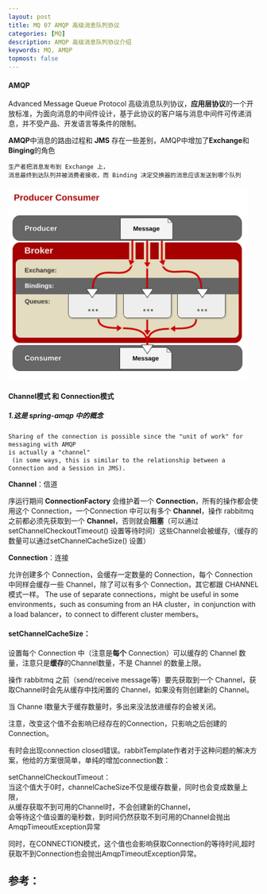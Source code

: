 ```yaml
---
layout: post
title: MQ 07 AMQP 高级消息队列协议
categories: [MQ]
description: AMQP 高级消息队列协议介绍
keywords: MQ, AMQP
topmost: false
---
```




#### AMQP 

Advanced Message Queue Protocol 高级消息队列协议，**应用层协议**的一个开放标准，为面向消息的中间件设计，基于此协议的客户端与消息中间件可传递消息，并不受产品、开发语言等条件的限制。

**AMQP**中消息的路由过程和 **JMS** 存在一些差别，AMQP中增加了**Exchange**和**Binging**的角色

```
生产者把消息发布到 Exchange 上，
消息最终到达队列并被消费者接收，而 Binding 决定交换器的消息应该发送到哪个队列
```

![amqp](/images/posts/mq/amqp.png)

#### Channel模式 和 Connection模式

##### 1.这是 spring-amqp 中的概念

```
Sharing of the connection is possible since the "unit of work" for messaging with AMQP 
is actually a "channel"
 (in some ways, this is similar to the relationship between a Connection and a Session in JMS).
```

**Channel**：信道

序运行期间 **ConnectionFactory** 会维护着一个 **Connection**，所有的操作都会使用这个 Connection，一个Connection 中可以有多个 **Channel**，操作 rabbitmq 之前都必须先获取到一个 **Channel**，否则就会**阻塞**（可以通过 setChannelCheckoutTimeout() 设置等待时间）这些Channel会被缓存,（缓存的数量可以通过setChannelCacheSize() 设置）

**Connection**：连接

允许创建多个 Connection，会缓存一定数量的 Connection，每个 Connection 中同样会缓存一些 Channel，除了可以有多个 Connection，其它都跟 CHANNEL 模式一样。
The use of separate connections，might be useful in some environments，such as consuming from an HA cluster，in conjunction with a load balancer，to connect to different cluster members。

#### setChannelCacheSize：

设置每个 Connection 中（注意是**每个** Connection）可以缓存的 Channel 数量，注意只是**缓存**的Channel数量，不是 Channel 的数量上限。 

操作 rabbitmq 之前（send/receive message等）要先获取到一个 Channel，获取Channel时会先从缓存中找闲置的 Channel，如果没有则创建新的 Channel。

当 Channe l数量大于缓存数量时，多出来没法放进缓存的会被关闭。

注意，改变这个值不会影响已经存在的Connection，只影响之后创建的Connection。

有时会出现connection closed错误。rabbitTemplate作者对于这种问题的解决方案，他给的方案很简单，单纯的增加connection数：

setChannelCheckoutTimeout：  
当这个值大于0时，channelCacheSize不仅是缓存数量，同时也会变成数量上限，  
从缓存获取不到可用的Channel时，不会创建新的Channel，  
会等待这个值设置的毫秒数，到时间仍然获取不到可用的Channel会抛出AmqpTimeoutException异常

同时，在CONNECTION模式，这个值也会影响获取Connection的等待时间,超时获取不到Connection也会抛出AmqpTimeoutException异常。













## 参考：

